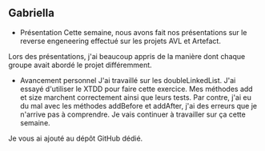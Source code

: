  ## Gabriella

- Présentation
Cette semaine, nous avons fait nos présentations sur le reverse engeneering effectué sur les projets AVL et Artefact. 

Lors des présentations, j'ai beaucoup appris de la manière dont chaque groupe avait abordé le projet différemment.

- Avancement personnel
  J'ai travaillé sur les doubleLinkedList. J'ai essayé d'utiliser le XTDD pour faire cette exercice. Mes méthodes add et size marchent correctement ainsi que leurs tests. Par contre, j'ai eu du mal avec les méthodes addBefore et addAfter, j'ai des erreurs que je n'arrive pas à comprendre. Je vais continuer à travailler sur ça cette semaine.
  
 Je vous ai ajouté au dépôt GitHub dédié.
  



